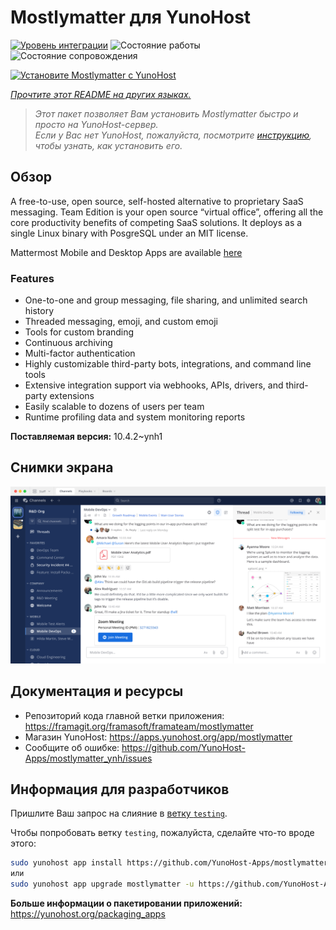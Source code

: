 <!--
Важно: этот README был автоматически сгенерирован <https://github.com/YunoHost/apps/tree/master/tools/readme_generator>
Он НЕ ДОЛЖЕН редактироваться вручную.
-->

# Mostlymatter для YunoHost

[![Уровень интеграции](https://apps.yunohost.org/badge/integration/mostlymatter)](https://ci-apps.yunohost.org/ci/apps/mostlymatter/)
![Состояние работы](https://apps.yunohost.org/badge/state/mostlymatter)
![Состояние сопровождения](https://apps.yunohost.org/badge/maintained/mostlymatter)

[![Установите Mostlymatter с YunoHost](https://install-app.yunohost.org/install-with-yunohost.svg)](https://install-app.yunohost.org/?app=mostlymatter)

*[Прочтите этот README на других языках.](./ALL_README.md)*

> *Этот пакет позволяет Вам установить Mostlymatter быстро и просто на YunoHost-сервер.*  
> *Если у Вас нет YunoHost, пожалуйста, посмотрите [инструкцию](https://yunohost.org/install), чтобы узнать, как установить его.*

## Обзор

A free-to-use, open source, self-hosted alternative to proprietary SaaS messaging. Team Edition is your open source “virtual office”, offering all the core productivity benefits of competing SaaS solutions. It deploys as a single Linux binary with PosgreSQL under an MIT license.

Mattermost Mobile and Desktop Apps are available [here](https://mattermost.com/download/)

### Features

- One-to-one and group messaging, file sharing, and unlimited search history
- Threaded messaging, emoji, and custom emoji
- Tools for custom branding
- Continuous archiving
- Multi-factor authentication
- Highly customizable third-party bots, integrations, and command line tools
- Extensive integration support via webhooks, APIs, drivers, and third-party extensions
- Easily scalable to dozens of users per team
- Runtime profiling data and system monitoring reports


**Поставляемая версия:** 10.4.2~ynh1

## Снимки экрана

![Снимок экрана Mostlymatter](./doc/screenshots/screenshot.png)

## Документация и ресурсы

- Репозиторий кода главной ветки приложения: <https://framagit.org/framasoft/framateam/mostlymatter>
- Магазин YunoHost: <https://apps.yunohost.org/app/mostlymatter>
- Сообщите об ошибке: <https://github.com/YunoHost-Apps/mostlymatter_ynh/issues>

## Информация для разработчиков

Пришлите Ваш запрос на слияние в [ветку `testing`](https://github.com/YunoHost-Apps/mostlymatter_ynh/tree/testing).

Чтобы попробовать ветку `testing`, пожалуйста, сделайте что-то вроде этого:

```bash
sudo yunohost app install https://github.com/YunoHost-Apps/mostlymatter_ynh/tree/testing --debug
или
sudo yunohost app upgrade mostlymatter -u https://github.com/YunoHost-Apps/mostlymatter_ynh/tree/testing --debug
```

**Больше информации о пакетировании приложений:** <https://yunohost.org/packaging_apps>
